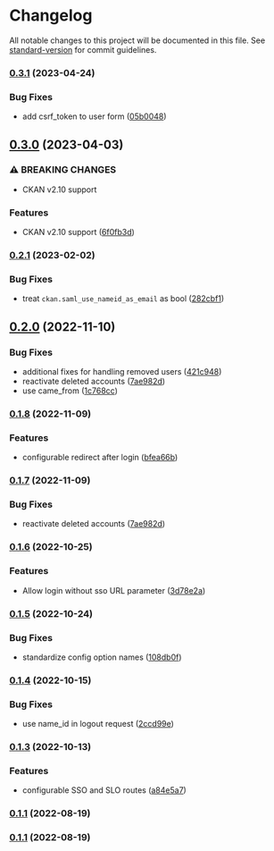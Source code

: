 # Changelog

All notable changes to this project will be documented in this file. See [standard-version](https://github.com/conventional-changelog/standard-version) for commit guidelines.

### [0.3.1](https://github.com/DataShades/ckanext-saml/compare/v0.3.0...v0.3.1) (2023-04-24)


### Bug Fixes

* add csrf_token to user form ([05b0048](https://github.com/DataShades/ckanext-saml/commit/05b0048b91e96560ef419fc902402897da65979a))

## [0.3.0](https://github.com/DataShades/ckanext-saml/compare/v0.2.1...v0.3.0) (2023-04-03)


### ⚠ BREAKING CHANGES

* CKAN v2.10 support

### Features

* CKAN v2.10 support ([6f0fb3d](https://github.com/DataShades/ckanext-saml/commit/6f0fb3d1a0a07eb842e24d9cae78d8561d8f5084))

### [0.2.1](https://github.com/DataShades/ckanext-saml/compare/v0.2.0...v0.2.1) (2023-02-02)


### Bug Fixes

* treat `ckan.saml_use_nameid_as_email` as bool ([282cbf1](https://github.com/DataShades/ckanext-saml/commit/282cbf19430bd1873ec15fddfa7f9ffe1d8197e5))

## [0.2.0](https://github.com/DataShades/ckanext-saml/compare/v0.1.8...v0.2.0) (2022-11-10)


### Bug Fixes

* additional fixes for handling removed users ([421c948](https://github.com/DataShades/ckanext-saml/commit/421c948e4ae13132dd9ea5dcc95a960c271d043c))
* reactivate deleted accounts ([7ae982d](https://github.com/DataShades/ckanext-saml/commit/7ae982d91923696fbe96179ea00f850736235b14))
* use came_from ([1c768cc](https://github.com/DataShades/ckanext-saml/commit/1c768cc3b6ad95a703046170a69f835a25b8e182))

### [0.1.8](https://github.com/DataShades/ckanext-saml/compare/v0.1.7...v0.1.8) (2022-11-09)


### Features

* configurable redirect after login ([bfea66b](https://github.com/DataShades/ckanext-saml/commit/bfea66b17ed8398108ba1f82279f6a280063d18e))


### [0.1.7](https://github.com/DataShades/ckanext-saml/compare/v0.1.6...v0.1.7) (2022-11-09)


### Bug Fixes

* reactivate deleted accounts ([7ae982d](https://github.com/DataShades/ckanext-saml/commit/7ae982d91923696fbe96179ea00f850736235b14))


### [0.1.6](https://github.com/DataShades/ckanext-saml/compare/v0.1.5...v0.1.6) (2022-10-25)


### Features

* Allow login without sso URL parameter ([3d78e2a](https://github.com/DataShades/ckanext-saml/commit/3d78e2ad5391575c5d76d6c936b07ba639e2c3d9))

### [0.1.5](https://github.com/DataShades/ckanext-saml/compare/v0.1.4...v0.1.5) (2022-10-24)


### Bug Fixes

* standardize config option names ([108db0f](https://github.com/DataShades/ckanext-saml/commit/108db0f31e336d3b38986e5b2e26ca01553d5dc7))

### [0.1.4](https://github.com/DataShades/ckanext-saml/compare/v0.1.3...v0.1.4) (2022-10-15)


### Bug Fixes

* use name_id in logout request ([2ccd99e](https://github.com/DataShades/ckanext-saml/commit/2ccd99eb144ecddb5a6c8fe03fce9acfbd937f82))

### [0.1.3](https://github.com/DataShades/ckanext-saml/compare/v0.1.2...v0.1.3) (2022-10-13)


### Features

* configurable SSO and SLO routes ([a84e5a7](https://github.com/DataShades/ckanext-saml/commit/a84e5a7a11c12d5b66c28bb4b6eddaddea308fd2))

### [0.1.1](https://github.com/DataShades/ckanext-saml/compare/v0.1.0...v0.1.1) (2022-08-19)

### [0.1.1](https://github.com/DataShades/ckanext-saml/compare/v0.1.0...v0.1.1) (2022-08-19)
